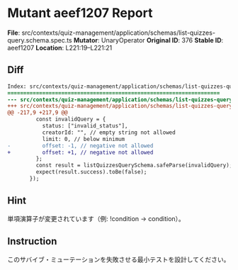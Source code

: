 # Mutant aeef1207 Report

**File**: src/contexts/quiz-management/application/schemas/list-quizzes-query.schema.spec.ts
**Mutator**: UnaryOperator
**Original ID**: 376
**Stable ID**: aeef1207
**Location**: L221:19–L221:21

## Diff

```diff
Index: src/contexts/quiz-management/application/schemas/list-quizzes-query.schema.spec.ts
===================================================================
--- src/contexts/quiz-management/application/schemas/list-quizzes-query.schema.spec.ts	original
+++ src/contexts/quiz-management/application/schemas/list-quizzes-query.schema.spec.ts	mutated #376
@@ -217,9 +217,9 @@
         const invalidQuery = {
           status: ["invalid_status"],
           creatorId: "", // empty string not allowed
           limit: 0, // below minimum
-          offset: -1, // negative not allowed
+          offset: +1, // negative not allowed
         };
         const result = listQuizzesQuerySchema.safeParse(invalidQuery);
         expect(result.success).toBe(false);
       });
```

## Hint

単項演算子が変更されています（例: !condition → condition）。

## Instruction

このサバイブ・ミューテーションを失敗させる最小テストを設計してください。
